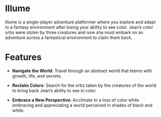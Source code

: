#  Illume

Illume is a single-player adventure platformer where you explore and adapt to a fantasy environment after losing your ability to see color. Jean’s color orbs were stolen by three creatures and now she must embark on an adventure across a fantastical environment to claim them back.


# Features
-   **Navigate the World**: Travel through an abstract world that teems with growth, life, and secrets.
   
-   **Reclaim Colors**: Search for the orbs taken by the creatures of the world to bring back Jean’s ability to see in color.

- **Embrace a New Perspective**: Acclimate to a loss of color while embracing and appreciating a world perceived in shades of black and white.